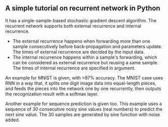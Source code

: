 ## A simple tutorial on recurrent network in Python

It has a single-sample-based stochastic gradient descent algorithm. The recurrent network supports both external recurrence and internal recurrence. 
 - The external recurrence happens when forwarding more than one sample consecutively before back-propagation and parameters update. The times of external recurrence are decided by the input data.
 - The internal recurrence happens within a sample's forwarding, which can be considered as external recurrence but reusing a same sample. The times of internal recurrence are specified in argument. 

An example for MNIST is given, with >97% accuracy. The MNIST case uses RNN in a way that, it splits one digit image data into equal-length pieces, and feeds the pieces into the network one by one recurrently, then outputs the recognization result with a softmax layer. 

Another example for sequence prediction is given too. This example uses a sequence of 30 consecutive nosiy sine values (real numbers) to predict the next sine value. The 30 samples are generated by sine function with noise added.

